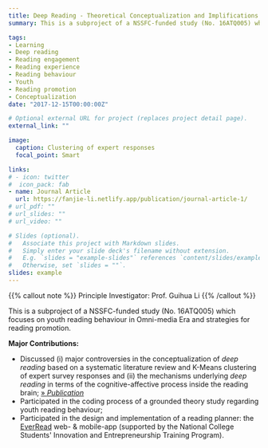 ```yaml
---
title: Deep Reading - Theoretical Conceptualization and Implifications for Practices
summary: This is a subproject of a NSSFC-funded study (No. 16ATQ005) which focuses on youth reading behaviour in Omni-media Era and strategies for reading promotion.

tags:
- Learning
- Deep reading
- Reading engagement
- Reading experience
- Reading behaviour
- Youth
- Reading promotion
- Conceptualization
date: "2017-12-15T00:00:00Z"

# Optional external URL for project (replaces project detail page).
external_link: ""

image:
  caption: Clustering of expert responses
  focal_point: Smart

links:
# - icon: twitter
#  icon_pack: fab
- name: Journal Article
  url: https://fanjie-li.netlify.app/publication/journal-article-1/
# url_pdf: ""
# url_slides: ""
# url_video: ""

# Slides (optional).
#   Associate this project with Markdown slides.
#   Simply enter your slide deck's filename without extension.
#   E.g. `slides = "example-slides"` references `content/slides/example-slides.md`.
#   Otherwise, set `slides = ""`.
slides: example
---
```


{{% callout note %}}
Principle Investigator: Prof. Guihua Li
{{% /callout %}}

This is a subproject of a NSSFC-funded study (No. 16ATQ005) which focuses on youth reading behaviour in Omni-media Era and strategies for reading promotion.


**Major Contributions:**
- Discussed (i) major controversies in the conceptualization of *deep reading* based on a systematic literature review and K-Means clustering of expert survey responses and (ii) the mechanisms underlying *deep reading* in terms of the cognitive-affective process inside the reading brain; [» *Publication*](https://fanjie-li.netlify.app/publication/journal-article-1/)
- Participated in the coding process of a grounded theory study regarding youth reading behaviour;
- Participated in the design and implementation of a reading planner: the [EverRead](https://youtu.be/_NC4wBKcnac) web- & mobile-app (supported by the National College Students' Innovation and Entrepreneurship Training Program).
